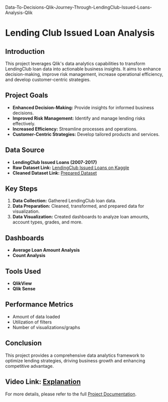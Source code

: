 Data-To-Decisions-Qlik-Journey-Through-LendingClub-Issued-Loans-Analysis-Qlik

# Lending Club Issued Loan Analysis

## Introduction
This project leverages Qlik's data analytics capabilities to transform LendingClub loan data into actionable business insights. It aims to enhance decision-making, improve risk management, increase operational efficiency, and develop customer-centric strategies.

## Project Goals
- **Enhanced Decision-Making:** Provide insights for informed business decisions.
- **Improved Risk Management:** Identify and manage lending risks effectively.
- **Increased Efficiency:** Streamline processes and operations.
- **Customer-Centric Strategies:** Develop tailored products and services.

## Data Source
- **LendingClub Issued Loans (2007-2017)**
- **Raw Dataset Link:** [LendingClub Issued Loans on Kaggle](https://www.kaggle.com/datasets/husainsb/lendingclub-issued-loans)
- **Cleaned Dataset Link:** [Prepared Dataset](https://drive.google.com/file/d/1PmKmofaGq8QZEQ9WmkXhYLEffQOHCbzB/view?usp=sharing)

## Key Steps
1. **Data Collection:** Gathered LendingClub loan data.
2. **Data Preparation:** Cleaned, transformed, and prepared data for visualization.
3. **Data Visualization:** Created dashboards to analyze loan amounts, account types, grades, and more.

## Dashboards
- **Average Loan Amount Analysis**
- **Count Analysis**

## Tools Used
- **QlikView**
- **Qlik Sense**

## Performance Metrics
- Amount of data loaded
- Utilization of filters
- Number of visualizations/graphs

## Conclusion
This project provides a comprehensive data analytics framework to optimize lending strategies, driving business growth and enhancing competitive advantage.

**Video Link:** [Explanation](https://drive.google.com/file/d/1YjiwCW_lDEAQFZxzBjDvJ5G55oy7TbIb/view?usp=drive_link)
---

For more details, please refer to the full [Project Documentation](./Project%20Documentation.pdf).
